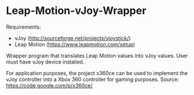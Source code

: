 Leap-Motion-vJoy-Wrapper
========================

Requirements:
- vJoy (http://sourceforge.net/projects/vjoystick/)
- Leap Motion (https://www.leapmotion.com/setup)

Wrapper program that translates Leap Motion values into vJoy values. User must have vJoy device installed.

For application purposes, the project x360ce can be used to implement the vJoy controller into a Xbox 360 controller for gaming purposes.
Source: https://code.google.com/p/x360ce/
